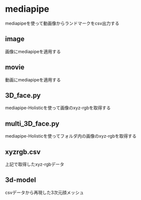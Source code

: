 # mediapipe
mediapipeを使って動画像からランドマークをcsv出力する

## image
画像にmediapipeを適用する
## movie
動画にmediapipeを適用する
## 3D_face.py
mediapipe-Holisticを使って画像のxyz-rgbを取得する
## multi_3D_face.py
mediapipe-Holisticを使ってフォルダ内の画像のxyz-rgbを取得する
## xyzrgb.csv
上記で取得したxyz-rgbデータ
## 3d-model
csvデータから再現した3次元顔メッシュ
